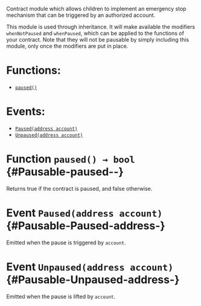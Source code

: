 Contract module which allows children to implement an emergency stop mechanism that can be triggered by an authorized account.

This module is used through inheritance. It will make available the modifiers `whenNotPaused` and `whenPaused`, which can be applied to the functions of your contract. Note that they will not be pausable by simply including this module, only once the modifiers are put in place.

# Functions:
- [`paused()`](#Pausable-paused--)

# Events:
- [`Paused(address account)`](#Pausable-Paused-address-)
- [`Unpaused(address account)`](#Pausable-Unpaused-address-)

# Function `paused() → bool` {#Pausable-paused--}
Returns true if the contract is paused, and false otherwise.

# Event `Paused(address account)` {#Pausable-Paused-address-}
Emitted when the pause is triggered by `account`.

# Event `Unpaused(address account)` {#Pausable-Unpaused-address-}
Emitted when the pause is lifted by `account`.